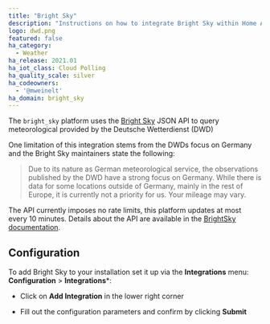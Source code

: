 ```yaml
---
title: "Bright Sky"
description: "Instructions on how to integrate Bright Sky within Home Assistant."
logo: dwd.png
featured: false
ha_category:
  - Weather
ha_release: 2021.01
ha_iot_class: Cloud Polling
ha_quality_scale: silver
ha_codeowners:
  - '@mweinelt'
ha_domain: bright_sky
---
```


The `bright_sky` platform uses the [Bright Sky](https://brightsky.dev) JSON API to query meteorological provided by the Deutsche Wetterdienst (DWD)

One limitation of this integration stems from the DWDs focus on Germany and the Bright Sky maintainers state the following:
>  Due to its nature as German meteorological service, the observations published by the DWD have a strong focus on Germany. While there is data for some locations outside of Germany, mainly in the rest of Europe, it is currently not a priority for us. Your mileage may vary.

The API currently imposes no rate limits, this platform updates at most every 10 minutes. Details about the API are available in the [BrightSky documentation](https://brightsky.dev/docs/).

## Configuration

To add Bright Sky to your installation set it up via the **Integrations** menu: **Configuration** > **Integrations***:

+ Click on **Add Integration** in the lower right corner

* Fill out the configuration parameters and confirm by clicking **Submit**


